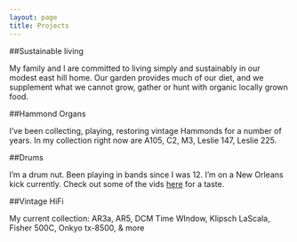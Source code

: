 ```yaml
---
layout: page
title: Projects
---
```


##Sustainable living 

My family and I are committed to living simply and sustainably in our modest east hill home. Our garden provides much of our diet, and we supplement what we cannot grow, gather or hunt with organic locally grown food. 

##Hammond Organs

I’ve been collecting, playing, restoring vintage Hammonds for a number of years. In my collection right now are A105, C2, M3, Leslie 147, Leslie 225.

##Drums

I’m a drum nut. Been playing in bands since I was 12. I’m on a New Orleans kick currently. Check out some of the vids [here](https://www.youtube.com/playlist?list=PL405ACF0B120E648E&feature=plcp) for a taste.

##Vintage HiFi

My current collection: AR3a, AR5, DCM Time WIndow, Klipsch LaScala, Fisher 500C, Onkyo tx-8500, & more